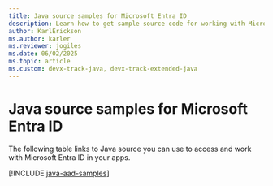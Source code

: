 ```yaml
---
title: Java source samples for Microsoft Entra ID
description: Learn how to get sample source code for working with Microsoft Entra ID from your Java apps.
author: KarlErickson
ms.author: karler
ms.reviewer: jogiles
ms.date: 06/02/2025
ms.topic: article
ms.custom: devx-track-java, devx-track-extended-java
---
```


# Java source samples for Microsoft Entra ID

The following table links to Java source you can use to access and work with Microsoft Entra ID in your apps.

[!INCLUDE [java-aad-samples](includes/java-aad-samples.md)]
